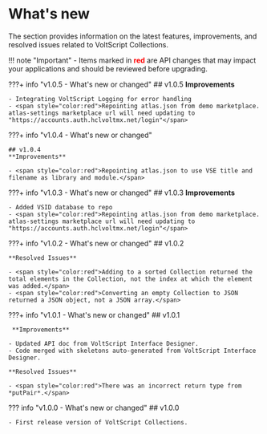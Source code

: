 # What's new

The section provides information on the latest features, improvements, and resolved issues related to VoltScript Collections.

<!-- prettier-ignore -->
!!! note "Important"
    <!-- markdownlint-disable MD033 -->
    - Items marked in <span style="color:red">**red**</span> are API changes that may impact your applications and should be reviewed before upgrading.

???+ info "v1.0.5 - What's new or changed"
    ## v1.0.5
    **Improvements**

    - Integrating VoltScript Logging for error handling
    - <span style="color:red">Repointing atlas.json from demo marketplace. atlas-settings marketplace url will need updating to "https://accounts.auth.hclvoltmx.net/login"</span>

???+ info "v1.0.4 - What's new or changed"

    ## v1.0.4
    **Improvements**

    - <span style="color:red">Repointing atlas.json to use VSE title and filename as library and module.</span>

???+ info "v1.0.3 - What's new or changed"
    ## v1.0.3
    **Improvements**

    - Added VSID database to repo
    - <span style="color:red">Repointing atlas.json from demo marketplace. atlas-settings marketplace url will need updating to "https://accounts.auth.hclvoltmx.net/login"</span>

???+ info "v1.0.2 - What's new or changed"
    ## v1.0.2

    **Resolved Issues**

    - <span style="color:red">Adding to a sorted Collection returned the total elements in the Collection, not the index at which the element was added.</span>
    - <span style="color:red">Converting an empty Collection to JSON returned a JSON object, not a JSON array.</span>

???+ info "v1.0.1 - What's new or changed"
    ## v1.0.1

     **Improvements**
    
    - Updated API doc from VoltScript Interface Designer.
    - Code merged with skeletons auto-generated from VoltScript Interface Designer.
    
    **Resolved Issues**
    
    - <span style="color:red">There was an incorrect return type from *putPair*.</span>

??? info "v1.0.0 - What's new or changed"
    ## v1.0.0

    - First release version of VoltScript Collections.